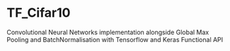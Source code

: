 # TF_Cifar10
Convolutional Neural Networks implementation alongside Global Max Pooling and BatchNormalisation with Tensorflow and Keras Functional API
